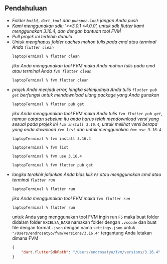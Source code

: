 ## Pendahuluan
* *Folder `build`,`.dart_tool` dan `pubspec.lock` jangan Anda push*
* *Kami menggunakan sdk: '>=3.0.1 <4.0.0', untuk sdk flutter kami menggunakan 3.16.4, dan dengan bantuan tool FVM*
* *Pull projek ini terlebih dahulu*
* *Untuk menghapus folder caches mohon tulis pada cmd atau terminal Anda `flutter clean`*
    ```
    laptopTerminal % flutter clean
    ```
    *jika Anda menggunakan tool FVM maka Anda mohon tulis pada cmd atau terminal Anda `fvm flutter clean`*
    ```
    laptopTerminal % fvm flutter clean
    ```
* *projek Anda menjadi error, langka selanjudnya Anda tulis `flutter pub get` berfungsi untuk mendownload ulang package yang Anda gunakan*
    ```
    laptopTerminal % flutter pub get
    ```
    *jika Anda menggunakan tool FVM maka Anda tulis `fvm flutter pub get`, namun catatan sebelum itu anda harus telah mendownload versi yang sesuai pada projek ini `fvm install 3.16.4`, untuk melihat versi berapa yang anda download `fvm list` dan untuk menggunakan `fvm use 3.16.4`*
    ```
    laptopTerminal % fvm install 3.16.4

    laptopTerminal % fvm list

    laptopTerminal % fvm use 3.16.4

    laptopTerminal % fvm flutter pub get
    ```
* *langka terakhir jalankan Anda bias klik `F5` atau menggunakan cmd atau terminal `flutter run`*
    ```
    laptopTerminal % flutter run
    ```
    *jika Anda menggunakan tool FVM maka `fvm flutter run`*
    ```
    laptopTerminal % flutter run
    ```
    untuk Anda yang menggunakan tool FVM ingin run `F5` maka buat folder didalam folder `EXCELSA_BARU` namakan folder dengan `.vscode` dan buat file dengan format `.json` dengan nama `settings.json` untuk `"/Users/endrosatyo/fvm/versions/3.16.4"` tergantung Anda letakan dimana FVM
    ```json
    {
        "dart.flutterSdkPath": "/Users/endrosatyo/fvm/versions/3.16.4"
    }
    ```